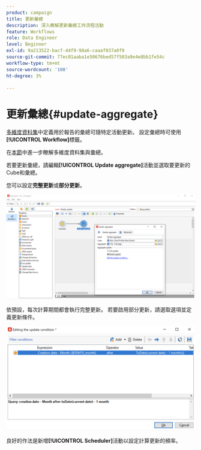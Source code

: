 ```yaml
---
product: campaign
title: 更新彙總
description: 深入瞭解更新彙總工作流程活動
feature: Workflows
role: Data Engineer
level: Beginner
exl-id: 9a213522-bacf-44f9-98a6-caaaf037a0f9
source-git-commit: 77ec01aaba1e50676bed57f503a9e4e8bb1fe54c
workflow-type: tm+mt
source-wordcount: '108'
ht-degree: 3%

---
```


# 更新彙總{#update-aggregate}

[多維度資料集](../../v8/reporting/gs-cubes.md)中定義用於報告的彙總可隨特定活動更新。 設定彙總時可使用&#x200B;**[!UICONTROL Workflow]**&#x200B;標籤。

在[本節](../../v8/reporting/customize-cubes.md#calculate-and-use-aggregates)中進一步瞭解多維度資料集與彙總。

若要更新彙總，請編輯&#x200B;**[!UICONTROL Update aggregate]**&#x200B;活動並選取要更新的Cube和彙總。

您可以設定&#x200B;**完整更新**&#x200B;或&#x200B;**部分更新**。

![](assets/update-aggregate-details.png)

依預設，每次計算期間都會執行完整更新。 若要啟用部分更新，請選取選項並定義更新條件。

![](assets/update-aggregate-partial.png)

良好的作法是新增&#x200B;**[!UICONTROL Scheduler]**&#x200B;活動以設定計算更新的頻率。
